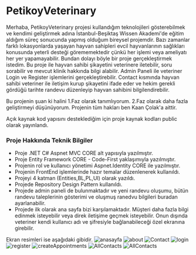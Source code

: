 # PetikoyVeterinary
Merhaba, PetikoyVeterinary projesi kullandığım teknolojileri gösterebilmek ve kendimi geliştirmek adına İstanbul-Beşiktaş Wissen Akademi'de eğitim aldığım süreç sonucunda yapmış olduğum bireysel projemdir.
Bazı zamanlar farklı lokasyonlarda yaşayan hayvan sahipleri evcil hayvanlarının sağlıkları konusunda yeterli desteği görememektedir çünkü her işlemi veya ameliyatı her yer yapamayabilir. Bundan dolayı böyle bir proje gerçekleştirmek istedim. Bu proje ile hayvan sahibi şikayetini veterinere iletebilir, soru sorabilir ve mevcut klinik hakkında bilgi alabilir. Admin Paneli ile veteriner Login ve Register işlemlerini gerçekleştirebilir. Contact kısmında hayvan sahibi veteriner ile iletişim kurup şikayetini ifade eder ve hekim gerekli gördüğü tarihte randevu düzenleyip hayvan sahibini bilgilendirebilir. 

Bu projenin şuan ki halini 1.Faz olarak tanımlıyorum. 2.Faz olarak daha fazla geliştirmeyi düşünüyorum.
Projenin tüm hakları ben Kaan Çolak'a aittir. 

Açık kaynak kod yapısını desteklediğim için proje kaynak kodları public olarak yayınlandı. 
### Proje Hakkında Teknik Bilgiler

- Proje .NET C# Aspnet MVC CORE alt yapısıyla yazılmıştır.
- Proje Entity Framework CORE - Code-First yaklaşımıyla yazılmıştır.
- Projenin rol ve kullanıcı yönetimi Aspnet.Identity CORE ile yazılmıştır.
- Projenin FrontEnd işlemlerinde hazır temalar düzenlenerek kullanıldı.
- Projeyi 4 katman (Entities,BL,PL,UI) olarak yazıldı.
- Projede Repository Design Pattern kullanıldı.
- Projede admin paneli de bulunmaktadır ve yeni randevu oluşumu, bütün randevu taleplerinin gösterimi ve oluşmuş ranedvu bilgileri buradan ayarlanabilir.
- Projede ilk olarak ana sayfa bizi karşılamaktadır. Müşteri daha fazla bilgi edinmek isteyebilir veya direk iletişime geçmek isteyebilir. Onun dışında veteriner kendi kullanıcı adı ve şifresiyle bağlanabileceği özel ekranına girebilir. 

Ekran resimleri ise aşağıdaki gibidir.
![anasayfa](https://github.com/kaanxcolak/PetikoyVeterinary/assets/75448807/6d671108-aaad-4595-b4bf-6476495974c0)
![about](https://github.com/kaanxcolak/PetikoyVeterinary/assets/75448807/84aa3ade-a30d-4a91-8848-e6a480b8576b)
![Contact ](https://github.com/kaanxcolak/PetikoyVeterinary/assets/75448807/a2029e5a-e9a6-4d0a-88a1-631efa943f7a)
![login](https://github.com/kaanxcolak/PetikoyVeterinary/assets/75448807/fe9f6fce-d73a-4cec-a637-7234f5a40b2c)
![register](https://github.com/kaanxcolak/PetikoyVeterinary/assets/75448807/60a12438-cbbd-476e-b44a-d825e97e9771)
![createAppointments](https://github.com/kaanxcolak/PetikoyVeterinary/assets/75448807/e73de532-7f51-487b-bba5-8eda385817ab)
![AllContacts](https://github.com/kaanxcolak/PetikoyVeterinary/assets/75448807/38849d13-fa1b-49c0-9777-cb91d0f2117a)
![AllContacts](https://github.com/kaanxcolak/PetikoyVeterinary/assets/75448807/c8dfb575-9180-494b-a913-040d8772c615)
